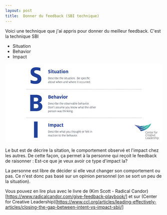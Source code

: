 ```yaml
---
layout: post
title:  Donner du feedback (SBI technique)
---
```


Voici une technique que j'ai appris pour donner du meilleur feedback. C'est la technique SBI
- Situation
- Behavior
- Impact

![SBI](/assets/images/sbi.png)

Le but est de décrire la sitation, le comportement observé et l'impact chez les autres. De cette façon, ça permet à la personne qui reçoit le feedback de raisonner : Est-ce que je veux avoir ce type d'impact la?

La personne est libre de décider si elle veut changer son comportement ou pas. Ce n'est donc pas basé sur un opinion personnel (on se sort un peu de la situation).

Vous pouvez en lire plus avec le livre de (Kim Scott - Radical Candor)[https://www.radicalcandor.com/give-feedback-playbook/] et sur (Center for Creative Leadership)[https://www.ccl.org/articles/leading-effectively-articles/closing-the-gap-between-intent-vs-impact-sbii/]
